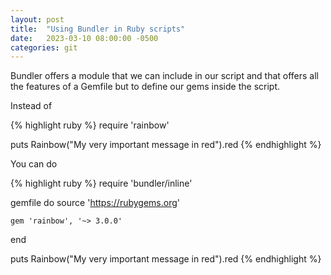 ```yaml
---
layout: post
title:  "Using Bundler in Ruby scripts"
date:   2023-03-10 08:00:00 -0500
categories: git
---
```


Bundler offers a module that we can include in our script and that offers all 
the features of a Gemfile but to define our gems inside the script.

Instead of

{% highlight ruby %}
require 'rainbow'

puts Rainbow("My very important message in red").red
{% endhighlight %}

You can do

{% highlight ruby %}
require 'bundler/inline'

gemfile do
    source 'https://rubygems.org'

    gem 'rainbow', '~> 3.0.0'
end

puts Rainbow("My very important message in red").red
{% endhighlight %}
